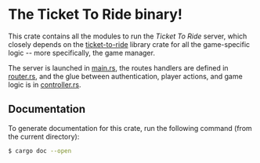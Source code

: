 # The Ticket To Ride binary!

This crate contains all the modules to run the *Ticket To Ride* server, which closely depends on the [ticket-to-ride](../ticket-to-ride/) library crate for all the game-specific logic -- more specifically, the game manager.

The server is launched in [main.rs](src/main.rs), the routes handlers are defined in [router.rs](src/router.rs), and the glue between authentication, player actions, and game logic is in [controller.rs](src/controller.rs).

## Documentation

To generate documentation for this crate, run the following command (from the current directory):

```bash
$ cargo doc --open
```
